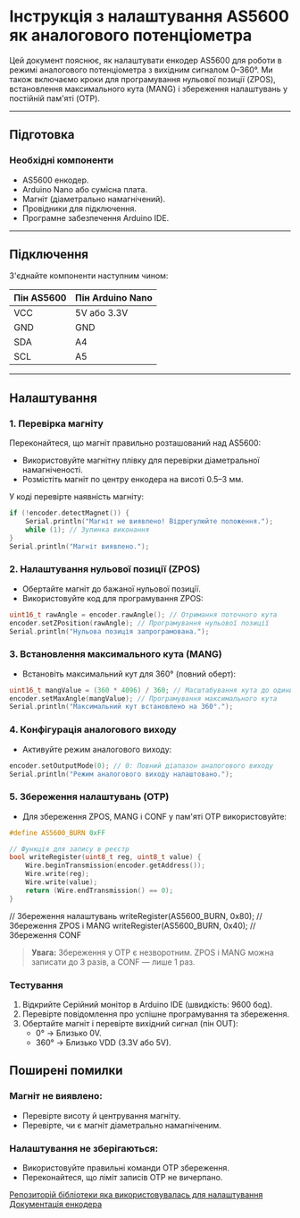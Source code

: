 # Інструкція з налаштування AS5600 як аналогового потенціометра

Цей документ пояснює, як налаштувати енкодер AS5600 для роботи в режимі аналогового потенціометра з вихідним сигналом 0–360°. Ми також включаємо кроки для програмування нульової позиції (ZPOS), встановлення максимального кута (MANG) і збереження налаштувань у постійній пам'яті (OTP).

---

## Підготовка

### Необхідні компоненти
- AS5600 енкодер.
- Arduino Nano або сумісна плата.
- Магніт (діаметрально намагнічений).
- Провідники для підключення.
- Програмне забезпечення Arduino IDE.

---

## Підключення

З'єднайте компоненти наступним чином:

| Пін AS5600 | Пін Arduino Nano |
|------------|------------------|
| VCC        | 5V або 3.3V     |
| GND        | GND             |
| SDA        | A4              |
| SCL        | A5              |

---

## Налаштування

### 1. Перевірка магніту
Переконайтеся, що магніт правильно розташований над AS5600:
- Використовуйте магнітну плівку для перевірки діаметральної намагніченості.
- Розмістіть магніт по центру енкодера на висоті 0.5–3 мм.

У коді перевірте наявність магніту:
```cpp
if (!encoder.detectMagnet()) {
    Serial.println("Магніт не виявлено! Відрегулюйте положення.");
    while (1); // Зупинка виконання
}
Serial.println("Магніт виявлено.");
```
### 2. Налаштування нульової позиції (ZPOS)
- Обертайте магніт до бажаної нульової позиції.
- Використовуйте код для програмування ZPOS:

```cpp
uint16_t rawAngle = encoder.rawAngle(); // Отримання поточного кута
encoder.setZPosition(rawAngle); // Програмування нульової позиції
Serial.println("Нульова позиція запрограмована.");
```
### 3. Встановлення максимального кута (MANG)

- Встановіть максимальний кут для 360° (повний оберт):

```cpp
uint16_t mangValue = (360 * 4096) / 360; // Масштабування кута до одиниць AS5600
encoder.setMaxAngle(mangValue); // Програмування максимального кута
Serial.println("Максимальний кут встановлено на 360°.");
```
### 4. Конфігурація аналогового виходу

- Активуйте режим аналогового виходу:

```cpp
encoder.setOutputMode(0); // 0: Повний діапазон аналогового виходу
Serial.println("Режим аналогового виходу налаштовано.");
```
### 5. Збереження налаштувань (OTP)

- Для збереження ZPOS, MANG і CONF у пам'яті OTP використовуйте:

```cpp
#define AS5600_BURN 0xFF

// Функція для запису в реєстр
bool writeRegister(uint8_t reg, uint8_t value) {
    Wire.beginTransmission(encoder.getAddress());
    Wire.write(reg);
    Wire.write(value);
    return (Wire.endTransmission() == 0);
} 
```

// Збереження налаштувань
writeRegister(AS5600_BURN, 0x80); // Збереження ZPOS і MANG
writeRegister(AS5600_BURN, 0x40); // Збереження CONF

> **Увага:** Збереження у OTP є незворотним. ZPOS і MANG можна записати до 3 разів, а CONF — лише 1 раз.

### Тестування

1. Відкрийте Серійний монітор в Arduino IDE (швидкість: 9600 бод).
2. Перевірте повідомлення про успішне програмування та збереження.
3. Обертайте магніт і перевірте вихідний сигнал (пін OUT):
   - 0° → Близько 0V.
   - 360° → Близько VDD (3.3V або 5V).

## Поширені помилки

### Магніт не виявлено:
- Перевірте висоту й центрування магніту.
- Перевірте, чи є магніт діаметрально намагніченим.

### Налаштування не зберігаються:
- Використовуйте правильні команди OTP збереження.
- Переконайтеся, що ліміт записів OTP не вичерпано.

[Репозиторій бібліотеки яка використовувалась для налаштування](https://github.com/DanOvsyanka/AS5600)
[Документація енкодера](https://github.com/DanOvsyanka/AS5600Configure/blob/main/AS5600.PDF)
